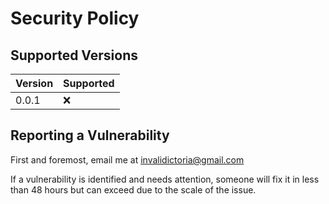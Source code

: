 # Security Policy

## Supported Versions

| Version | Supported          |
| ------- | ------------------ |
| 0.0.1   | :x:                |

## Reporting a Vulnerability

First and foremost, email me at invalidictoria@gmail.com

If a vulnerability is identified and needs attention, someone will fix it in less than 48 hours but can exceed due to the scale of the issue.
